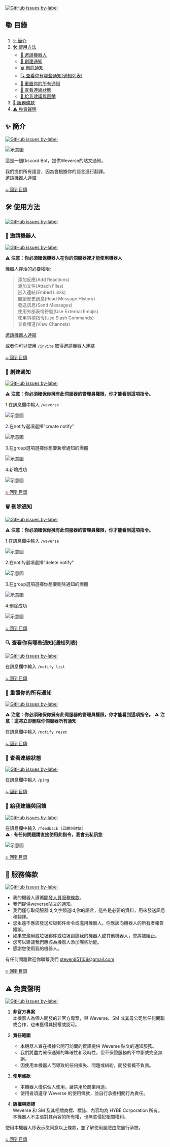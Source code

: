 [![GitHub issues by-label](https://img.shields.io/badge/Read-English-orange%20)](https://github.com/craz1gre0/weverse-notify-bot/blob/main/README-EN.md)

## 📚 目錄  
1. [✨ 簡介](https://github.com/craz1gre0/weverse-notify-bot/blob/main/README.md#-簡介)  
2. [🛠️ 使用方法](https://github.com/craz1gre0/weverse-notify-bot/blob/main/README.md#%EF%B8%8F-使用方法)  
   - [📎 邀請機器人](https://github.com/craz1gre0/weverse-notify-bot/blob/main/README.md#-邀請機器人)
   - [📝 創建通知](https://github.com/craz1gre0/weverse-notify-bot/blob/main/README.md#-創建通知)  
   - [🗑️ 刪除通知](https://github.com/craz1gre0/weverse-notify-bot/blob/main/README.md#%EF%B8%8F-刪除通知)  
   - [🔍 查看你有哪些通知(通知列表)](https://github.com/craz1gre0/weverse-notify-bot/blob/main/README.md#-查看你有哪些通知通知列表)
   - [🔄 重置你的所有通知](https://github.com/craz1gre0/weverse-notify-bot/blob/main/README.md#-重置你的所有通知)
   - [📶 查看連線狀態](https://github.com/craz1gre0/weverse-notify-bot/blob/main/README.md#-查看連線狀態)
   - [💬 給我建議與回饋](https://github.com/craz1gre0/weverse-notify-bot/blob/main/README.md#-給我建議與回饋)
3. [📜 服務條款](https://github.com/craz1gre0/weverse-notify-bot/blob/main/README.md#-服務條款)  
4. [⚠️ 免責聲明](https://github.com/craz1gre0/weverse-notify-bot/blob/main/README.md#%EF%B8%8F-免責聲明)
## ✨ 簡介
[![GitHub issues by-label](https://img.shields.io/badge/Read-English-orange%20)](https://github.com/craz1gre0/weverse-notify-bot/blob/main/README-EN.md#-introduction)

![示意圖](images/bot.PNG)

這是一個Discord Bot，提供Weverse的貼文通知。

我們提供所有語言，因為會根據你的語言進行翻譯。
<br>[邀請機器人連結](https://discord.com/oauth2/authorize?client_id=1314971413769359370&permissions=2147863616&integration_type=0&scope=bot)
<br><br>[🔝 回到目錄](https://github.com/craz1gre0/weverse-notify-bot/blob/main/README.md#-%E7%9B%AE%E9%8C%84)

## 🛠️ 使用方法
[![GitHub issues by-label](https://img.shields.io/badge/Read-English-orange%20)](https://github.com/craz1gre0/weverse-notify-bot/blob/main/README-EN.md#%EF%B8%8F-how-to-use)
### 📎 邀請機器人
[![GitHub issues by-label](https://img.shields.io/badge/Read-English-orange%20)](https://github.com/craz1gre0/weverse-notify-bot/blob/main/README-EN.md#-invite-the-bot)

⚠️ **注意：你必須確保機器人在你的伺服器裡才能使用機器人** <br>

機器人存活的必要權限:<br>
>添加反應(Add Reactions)<br>添加文件(Attach Files)<br>嵌入連結(Embed Links)<br>閱讀歷史訊息(Read Message History)<br>發送訊息(Send Messages)<br>使用外部表情符號(Use External Emojis)<br>使用斜槓指令(Use Slash Commands)<br>查看頻道(View Channels)

[邀請機器人連結](https://discord.com/oauth2/authorize?client_id=1314971413769359370&permissions=2147863616&integration_type=0&scope=bot)

或者你可以使用 `/invite` 取得邀請機器人連結
<br><br>[🔝 回到目錄](https://github.com/craz1gre0/weverse-notify-bot/blob/main/README.md#-%E7%9B%AE%E9%8C%84)

### 📝 創建通知
[![GitHub issues by-label](https://img.shields.io/badge/Read-English-orange%20)](https://github.com/craz1gre0/weverse-notify-bot/blob/main/README-EN.md#-create-notifications)

⚠️ **注意：你必須確保你擁有此伺服器的管理員權限，你才能看到這項指令。**

1.在訊息欄中輸入 `/weverse`

![示意圖](images/weverse.png)

2.在notify選項選擇"create notify"

![示意圖](images/create.png)

3.在group選項選擇你想要新增通知的團體

![示意圖](images/createGroup.png)

4.新增成功

![示意圖](images/createmsg.png)
<br><br>[🔝 回到目錄](https://github.com/craz1gre0/weverse-notify-bot/blob/main/README.md#-%E7%9B%AE%E9%8C%84)

### 🗑️ 刪除通知
[![GitHub issues by-label](https://img.shields.io/badge/Read-English-orange%20)](https://github.com/craz1gre0/weverse-notify-bot/blob/main/README-EN.md#%EF%B8%8F-delete-notifications)

⚠️ **注意：你必須確保你擁有此伺服器的管理員權限，你才能看到這項指令。**

1.在訊息欄中輸入 `/weverse`

![示意圖](images/weverse.png)

2.在notify選項選擇"delete notify"

![示意圖](images/del.png)

3.在group選項選擇你想要刪除通知的團體

![示意圖](images/delGroup.png)

4.刪除成功

![示意圖](images/delmsg.png)
<br><br>[🔝 回到目錄](https://github.com/craz1gre0/weverse-notify-bot/blob/main/README.md#-%E7%9B%AE%E9%8C%84)

### 🔍 查看你有哪些通知(通知列表)
[![GitHub issues by-label](https://img.shields.io/badge/Read-English-orange%20)](https://github.com/craz1gre0/weverse-notify-bot/blob/main/README-EN.md#-view-your-notifications-notification-list)

在訊息欄中輸入 `/notify list`
<br><br>[🔝 回到目錄](https://github.com/craz1gre0/weverse-notify-bot/blob/main/README.md#-%E7%9B%AE%E9%8C%84)


### 🔄 重置你的所有通知
[![GitHub issues by-label](https://img.shields.io/badge/Read-English-orange%20)](https://github.com/craz1gre0/weverse-notify-bot/blob/main/README-EN.md#-reset-all-notifications)

⚠️ **注意：你必須確保你擁有此伺服器的管理員權限，你才能看到這項指令。**
⚠️ **注意：這將立即刪除你伺服器所有通知**

在訊息欄中輸入 `/notify reset`
<br><br>[🔝 回到目錄](https://github.com/craz1gre0/weverse-notify-bot/blob/main/README.md#-%E7%9B%AE%E9%8C%84)


### 📶 查看連線狀態
[![GitHub issues by-label](https://img.shields.io/badge/Read-English-orange%20)](https://github.com/craz1gre0/weverse-notify-bot/blob/main/README-EN.md#-check-connection-status)

在訊息欄中輸入 `/ping`
<br><br>[🔝 回到目錄](https://github.com/craz1gre0/weverse-notify-bot/blob/main/README.md#-%E7%9B%AE%E9%8C%84)


### 💬 給我建議與回饋
[![GitHub issues by-label](https://img.shields.io/badge/Read-English-orange%20)](https://github.com/craz1gre0/weverse-notify-bot/blob/main/README-EN.md#-feedback-and-suggestions)

在訊息欄中輸入 `/feedback [回饋與建議]`
<br>⚠️ : **有任何問題請直接使用此指令，我會去私訊您**

![示意圖](images/feedback.png)
<br><br>[🔝 回到目錄](https://github.com/craz1gre0/weverse-notify-bot/blob/main/README.md#-%E7%9B%AE%E9%8C%84)


## 📜 服務條款
[![GitHub issues by-label](https://img.shields.io/badge/Read-English-orange%20)](https://github.com/craz1gre0/weverse-notify-bot/blob/main/README-EN.md#-terms-of-service)

- 我的機器人遵循[開發人員服務條款](https://discord.com/developers/docs/policies-and-agreements/developer-terms-of-service)。<br>
- 我們提供weverse貼文的通知。<br>
- 我們僅存取伺服器id,文字頻道id,你的語言，這些是必要的資料，用來發送訊息和翻譯。<br>
- 您永遠不應該發送垃圾郵件命令或濫用機器人。你應該向機器人的所有者報告錯誤。<br>
- 如果您濫用或垃圾郵件或垃圾談論我的機器人或其他機器人，您將被阻止。<br>
- 您可以建議我們應該為機器人添加哪些功能。<br>
- 感謝您使用我的機器人。<br>

有任何問題歡迎你聯繫我們 steven951109@gmail.com
<br><br>[🔝 回到目錄](https://github.com/craz1gre0/weverse-notify-bot/blob/main/README.md#-%E7%9B%AE%E9%8C%84)

## ⚠️ 免責聲明
[![GitHub issues by-label](https://img.shields.io/badge/Read-English-orange%20)](https://github.com/craz1gre0/weverse-notify-bot/blob/main/README-EN.md#%EF%B8%8F-disclaimer)


1. **非官方專案**
   <br>本機器人為個人開發的非官方專案，與 Weverse、SM 或其母公司無任何關聯或合作，也未獲得其授權或認可。

2. **責任範圍**
   - 本機器人旨在根據公開可訪問的資訊提供 Weverse 貼文的通知服務。
   - 我們將盡力確保通知的準確性和及時性，但不保證服務的不中斷或完全無誤。
   - 因使用本機器人而導致的任何損失、問題或糾紛，開發者概不負責。
     
3. **使用條款**
   - 本機器人僅供個人使用，嚴禁用於商業用途。
   - 使用者須遵守 Weverse 的使用條款，並自行承擔相關行為責任。

4. **版權與商標**
   <br>Weverse 和 SM 及其相關商標、標誌、內容均為 HYBE Corporation 所有。本機器人不主張對其內容的所有權，也無意侵犯相關權利。

使用本機器人即表示您同意以上條款，並了解使用風險由您自行承擔。
<br><br>[🔝 回到目錄](https://github.com/craz1gre0/weverse-notify-bot/blob/main/README.md#-%E7%9B%AE%E9%8C%84)
